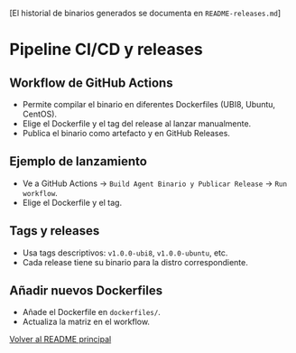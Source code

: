 [El historial de binarios generados se documenta en `README-releases.md`]
# Pipeline CI/CD y releases

## Workflow de GitHub Actions
- Permite compilar el binario en diferentes Dockerfiles (UBI8, Ubuntu, CentOS).
- Elige el Dockerfile y el tag del release al lanzar manualmente.
- Publica el binario como artefacto y en GitHub Releases.

## Ejemplo de lanzamiento
- Ve a GitHub Actions → `Build Agent Binario y Publicar Release` → `Run workflow`.
- Elige el Dockerfile y el tag.

## Tags y releases
- Usa tags descriptivos: `v1.0.0-ubi8`, `v1.0.0-ubuntu`, etc.
- Cada release tiene su binario para la distro correspondiente.

## Añadir nuevos Dockerfiles
- Añade el Dockerfile en `dockerfiles/`.
- Actualiza la matriz en el workflow.

[Volver al README principal](README.md)
